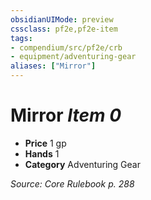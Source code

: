 ```yaml
---
obsidianUIMode: preview
cssclass: pf2e,pf2e-item
tags:
- compendium/src/pf2e/crb
- equipment/adventuring-gear
aliases: ["Mirror"]
---
```

# Mirror *Item 0*  

- **Price** 1 gp
- **Hands** 1
- **Category** Adventuring Gear



*Source: Core Rulebook p. 288*